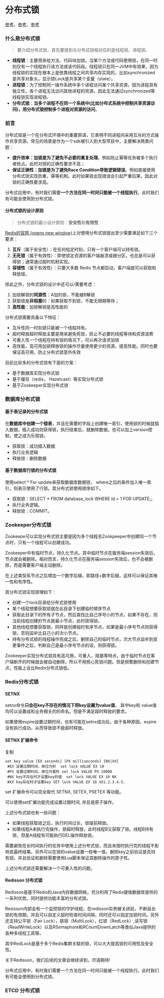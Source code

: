 # 分布式锁

[参考](https://www.51cto.com/article/713305.html)、[参考](https://cloud.tencent.com/developer/article/1621337)、[参考](https://pdai.tech/md/arch/arch-z-lock.html)

### 什么是分布式锁

> 要介绍分布式锁，首先要提到与分布式锁相对应的是线程锁、进程锁。

- **线程锁**：主要用来给方法、代码块加锁。当某个方法或代码使用锁，在同一时刻仅有一个线程执行该方法或该代码段。线程锁只在同一JVM中有效果，因为线程锁的实现在根本上是依靠线程之间共享内存实现的，比如synchronized是共享对象头，显示锁Lock是共享某个变量（state）。
- **进程锁**：为了控制同一操作系统中多个进程访问某个共享资源，因为进程具有独立性，各个进程无法访问其他进程的资源，因此无法通过synchronized等线程锁实现进程锁。
- **分布式锁**：**当多个进程不在同一个系统中(比如分布式系统中控制共享资源访问)，用分布式锁控制多个进程对资源的访问**。

### 前言

分布式锁是一个在分布式环境中的重要原语，它表明不同进程间采用互斥的方式操作共享资源。常见的场景是作为一个sdk被引入到大型项目中，主要解决两类问题：

- **提升效率：加锁是为了避免不必要的重复处理**。例如防止幂等任务被多个执行者抢占。此时对锁的正确性要求不高；
- **保证正确性：加锁是为了避免Race Condition导致逻辑错误**。例如直接使用分布式锁实现防重，幂等机制。此时如果锁出现错误会引起严重后果，因此对锁的正确性要求高。

分布式应用中，有时我们需要**一个方法在同一时间只能被一个线程执行**。此时我们有可能会使用到分布式锁。

#### 分布式锁的设计原则

> 分布式锁的最小设计原则：**安全性**和**有效性**

[Redis的官网  (opens new window)](https://redis.io/docs/reference/patterns/distributed-locks/)上对使用分布式锁提出至少需要满足如下三个要求：

1. **互斥**（属于安全性）：在任何给定时刻，只有一个客户端可以持有锁。
2. **无死锁**（属于有效性）：即使锁定资源的客户端崩溃或被分区，也总是可以获得锁；通常通过超时机制实现。
3. **容错性**（属于有效性）：只要大多数 Redis 节点都启动，客户端就可以获取和释放锁。

除此之外，分布式锁的设计中还可以/需要考虑：

1. 加锁解锁的**同源性**：A加的锁，不能被B解锁
2. 获取锁是**非阻塞**的：如果获取不到锁，不能无限期等待；
3. **高性能**：加锁解锁是高性能的

分布式锁需要具备以下特征：

- 互斥性同一时刻锁只能被一个线程持有。
- 超时释放超时释放主要是用来避免死锁，防止不必要的线程等待和资源浪费
- 可重入性一个线程在持有锁的情况下，可以再次请求加锁
- 高性能，高可用加锁释放锁的操作尽量使用更少的资源，提高性能。同时也要保证高可用，防止分布式锁意外失效

目前比较多的分布式锁有下面的方案：

- 基于数据库实现分布式锁
- 基于缓存（redis， Hazelcast）等实现分布式锁
- 基于Zookeeper实现分布式锁



### 数据库分布式锁

#### 基于表记录的分布式锁

在**数据库中创建一个锁表**，并且在需要的字段上创建唯一索引，使用锁的时候就插入数据，插入成功则获得锁，执行结束后，就删除数据。也可以加上version控制，使之成为乐观锁。

- 获取锁：成功插入数据
- 执行业务逻辑
- 释放锁：删除数据

#### 基于数据库行锁的分布式锁

使用select * For update来获取数据库数据锁， where之后的条件加入唯一索引，则表示使用了行锁。其分布式锁使用顺序如下。

- 获取锁：SELECT * FROM database_lock WHERE id = 1 FOR UPDATE;。
- 执行业务逻辑。
- 释放锁：COMMIT。

### Zookeeper分布式锁

Zookeepe可以实现分布式锁主要是因为多个线程去Zookpeeper中创建同一个节点时，只有一个线程可以创建成功。

Zookeeper中有临时节点，持久化节点。其中临时节点在服务端session失效后，节点就会被删除。相对而言，持久化节点在服务端session失效后，也不会被删除，而是需要客户端主动删除。

在上述类型系节点之后增加一个数字后缀，即路径+数字后缀，这样可以保证其唯一性和有序性。

其分布式锁实现原理如下：

- 创建一个lock目录给分布式锁使用
- 某个线程想要获取锁就在此目录下创建临时顺序节点
- 获取此目录下的所有子节点，然后查找比自己序号小的节点，如果不存在，则当前线程创建的节点是最小节点，此时获得锁。
- 其他线程想要获取锁，同样是创建临时有序节点，如果是最小序号节点则获得锁，否则监听比自己小的次小节点。
- 持有分布式锁的线程操作完成之后，删除自己的临时节点，次大节点监听到变更事件之后，判断自己是最小序号节点的话，则获得锁。

Zookeeper实现分布式锁具有高可用，可重入，阻塞等特点，由于临时节点在客户端断开的时候就会被自动删除，所以不用担心死锁问题。但是频繁删除和创建节点，性能上会比Redis分布式锁低。

### Redis分布式锁

#### SETNX

setnx命令**只会在key不存在的情况下将key设置为value值**， 其中key和 value值均可以设置成和业务相关的的命名。但是不满足超时释放的要求。

如果使用expire设置过期时间，也有可能在setnx成功后，由于各种原因，expire没有执行成功，从而导致锁不能超时释放。

#### SETNX 扩展命令

复制

```
set key value [EX seconds] [PX milliseconds] [NX|XX]
 #EX 设置过期时间，单位为秒  set lock VALUE EX 10
 #PX 设置过期时间，单位为毫秒 set lock VALUE PX 10000
 #NX key不存在时才设置key的值  set lock VALUE EX 10 NX
 #XX key存在时才设置key SET lock VALUE EX 10 XX1.2.3.4.5.
```

set 扩展命令可以完全取代 SETNX, SETEX, PSETEX 等功能。

可以使用set扩展功能完成设置过期时间, 并且是原子操作。

上述分布式锁也有一些问题：

- 如果线程获取锁之后，执行时间过长，锁提前释放。
- 如果线程A未执行完操作，锁超时释放，此时线程B又获取了锁。线程B持有锁，但是A线程有可能执行DEL操作释放锁。

需要避免在长时间执行的任务中使用上述分布式锁，而且未按时执行完的线程不影响其最终结果。另外可以在锁的value设置一些唯一值，删除key之前验证是否持有锁。并且验证和删除需要使用Lua脚本保证其删除操作的原子性。

上述分布式锁还需要解决一个可重入性的问题。

#### Redisson 分布式锁

Redisson是基于Redis的Java内存数据网格，充分利用了Redis键值数据库提供的一系列优势。同时提供功能丰富的分布式锁。

Resisson内部会有一个监控锁的守护线程，在redisson实例被关闭前，不断延长锁的有效期。并且可以自定义超时检查时间间隔，同时还可以指定加锁时间。另外还支持公平锁（Fair Lock），联锁（MultiLock），红锁（RedLock）,读写锁（ReadWriteLock）以及RSemaphore和RCountDownLatch等类似Java提供的各种多线程工具等。

其中RedLock是基于多个Redis集群关联的锁，可以大大提高锁的可用性及安全性。

关于Redisson，我们后续的文章会继续讲到，尽请期待!



分布式应用中，有时我们需要一个方法在同一时间只能被一个线程执行。此时我们有可能会使用到分布式锁。



### ETCD 分布式锁



